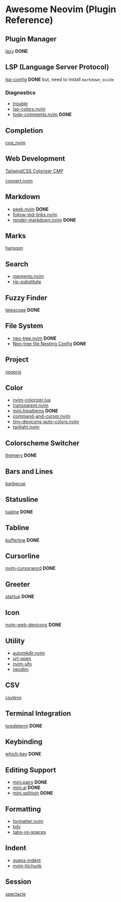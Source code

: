 # Awesome Neovim (Plugin Reference)

## Plugin Manager
[lazy](https://github.com/folke/lazy.nvim) **DONE**

## LSP (Language Server Protocol)
[lsp-config](https://github.com/neovim/nvim-lspconfig) **DONE** but, need to install `markdown_oxide`

### Diagnostics
- [trouble](https://github.com/folke/trouble.nvim)
- [lsp-colors.nvim](https://github.com/folke/lsp-colors.nvim)
- [todo-comments.nvim](https://github.com/folke/todo-comments.nvim) **DONE**

## Completion
[coq_nvim](https://github.com/ms-jpq/coq_nvim)

## Web Development
[TailwindCSS Colorizer CMP](https://github.com/roobert/tailwindcss-colorizer-cmp.nvim)

[convert.nvim](https://github.com/cjodo/convert.nvim)

## Markdown
- [peek.nvim](https://github.com/toppair/peek.nvim) **DONE**
- [follow-md-links.nvim](https://github.com/jghauser/follow-md-links.nvim)
- [render-markdown.nvim](https://github.com/MeanderingProgrammer/render-markdown.nvim) **DONE**

## Marks
[harpoon](https://github.com/ThePrimeagen/harpoon)

## Search
- [memento.nvim](https://github.com/gaborvecsei/memento.nvim)
- [rip-substitute](https://github.com/chrisgrieser/nvim-rip-substitute)

## Fuzzy Finder
[telescope](https://github.com/nvim-telescope/telescope.nvim) **DONE**

## File System
- [neo-tree.nvim](https://github.com/nvim-neo-tree/neo-tree.nvim) **DONE**
- [Neo-tree file Nesting Config](https://github.com/saifulapm/neotree-file-nesting-config) **DONE**

## Project
[neoproj](https://github.com/pluffie/neoproj)

## Color
- [nvim-colorizer.lua](https://github.com/NvChad/nvim-colorizer.lua)
- [transparent.nvim](https://github.com/xiyaowong/transparent.nvi)
- [mini.hipatterns](https://github.com/echasnovski/mini.nvim/blob/main/readmes/mini-hipatterns.md) **DONE**
- [command-and-cursor.nvim](https://github.com/moyiz/command-and-cursor.nvim)
- [tiny-devicons-auto-colors.nvim](https://github.com/rachartier/tiny-devicons-auto-colors.nvim)
- [twilight.nvim](https://github.com/folke/twilight.nvim)

## Colorscheme Switcher
[themery](https://github.com/zaldih/themery.nvim) **DONE**

## Bars and Lines
[barbecue](https://github.com/utilyre/barbecue.nvim)

## Statusline
[lualine](https://github.com/nvim-lualine/lualine.nvim) **DONE**

## Tabline
[bufferline](https://github.com/akinsho/bufferline.nvim) **DONE**

## Cursorline
[nvim-cursorword](https://github.com/xiyaowong/nvim-cursorword) **DONE**

## Greeter
[startup](https://github.com/max397574/startup.nvim) **DONE**

## Icon
[nvim-web-devicons](https://github.com/nvim-tree/nvim-web-devicons) **DONE**

## Utility
- [automkdir.nvim](https://github.com/mateuszwieloch/automkdir.nvim)
- [url-open](https://github.com/sontungexpt/url-open)
- [nvim-ufo](https://github.com/kevinhwang91/nvim-ufo)
- [neodim](https://github.com/zbirenbaum/neodim)

## CSV
[csvlens](https://github.com/theKnightsOfRohan/csvlens.nvim)

## Terminal Integration
[toggleterm](https://github.com/akinsho/toggleterm.nvim) **DONE**

## Keybinding
[which-key](https://github.com/folke/which-key.nvim) **DONE**

## Editing Support
- [mini.pairs](https://github.com/echasnovski/mini.nvim/blob/main/readmes/mini-pairs.md) **DONE**
- [mini.ai](https://github.com/echasnovski/mini.nvim/blob/main/readmes/mini-ai.md) **DONE**
- [mini.splitjoin](https://github.com/echasnovski/mini.nvim/blob/main/readmes/mini-splitjoin.md) **DONE**

## Formatting
- [formatter.nvim](https://github.com/mhartington/formatter.nvim)
- [tidy](https://github.com/mcauley-penney/tidy.nvim)
- [tabs-vs-spaces](https://github.com/tenxsoydev/tabs-vs-spaces.nvim)

## Indent
- [guess-indent](https://github.com/NMAC427/guess-indent.nvim)
- [nvim-hlchunk](https://github.com/yaocccc/nvim-hlchunk)

## Session
[spectacle](https://github.com/RutaTang/spectacle.nvim)

